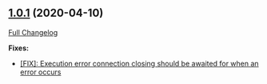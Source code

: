 ## [1.0.1](https://github.com/ugate/sqler-odbc/tree/v1.0.1) (2020-04-10)
[Full Changelog](https://github.com/ugate/sqler-odbc/compare/v1.0.0...v1.0.1)


__Fixes:__
* [[FIX]: Execution error connection closing should be awaited for when an error occurs](https://github.com/ugate/sqler-odbc/commit/a8559f6d25bccf24fc66a265002ee30ae5b588da)